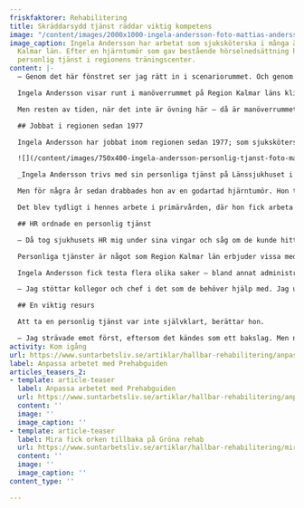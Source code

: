 ```yaml
---
friskfaktorer: Rehabilitering
title: Skräddarsydd tjänst räddar viktig kompetens
image: "/content/images/2000x1000-ingela-andersson-foto-mattias-andersson-maddoc-photography-940x520.jpg"
image_caption: Ingela Andersson har arbetat som sjuksköterska i många år i Region
  Kalmar län. Efter en hjärntumör som gav bestående hörselnedsättning har hon nu en
  personlig tjänst i regionens träningscenter.
content: |-
  – Genom det här fönstret ser jag rätt in i scenariorummet. Och genom det andra fönstret ser jag ut över hela Kalmar sund. På morgonen ser jag soluppgången över sundet – det är helt fantastiskt!

  Ingela Andersson visar runt i manöverrummet på Region Kalmar läns kliniska träningscenter. Till centret kommer vårdpersonal för att träna på sådant som de behöver kunna i sina arbeten. Här finns dockor och vårdutrustning – allt som behövs för att öva in rätt rörelser och rätt bemötande.

  Men resten av tiden, när det inte är övning här – då är manöverrummet istället kontor. Ingela Andersson har nämligen fått flytta in här, som en del av hennes personliga tjänst som administratör.

  ## Jobbat i regionen sedan 1977

  Ingela Andersson har jobbat inom regionen sedan 1977; som sjuksköterska sedan 1981. Hon har också jobbat en tid som fackrepresentant och skyddsombud för Vårdförbundets räkning.

  ![](/content/images/750x400-ingela-andersson-personlig-tjanst-foto-mattias-andersson-maddoc-photography.jpg)

  _Ingela Andersson trivs med sin personliga tjänst på Länssjukhuset i Kalmar. Till höger kollegan Maria Andersson. Foto: Mattias Johansson/Maddoc Photography_

  Men för några år sedan drabbades hon av en godartad hjärntumör. Hon tappade hörseln på ena örat och fick hörapparat på det andra. Sedan dess har hon varit väldigt ljudkänslig. Att hela tiden behöva anstränga hörseln ger dessutom ett ständigt stresspåslag.

  Det blev tydligt i hennes arbete i primärvården, där hon fick arbeta mycket med telefonrådgivning. Det var så jobbigt för hörseln, och skapade en sådan inre stress, att hon till slut drabbades av utmattningssyndrom.

  ## HR ordnade en personlig tjänst

  – Då tog sjukhusets HR mig under sina vingar och såg om de kunde hitta en personlig tjänst till mig.

  Personliga tjänster är något som Region Kalmar län erbjuder vissa medarbetare över 55, som fått nedsatt arbetsförmågan i sin ordinarie tjänst. Den personligt anpassade tjänsten har lägre krav på prestation, och finns kvar fram till pensionen.

  Ingela Andersson fick testa flera olika saker – bland annat administration och it – men de öppna kontorslandskapen fungerade inte för henne. Till slut hittade hon rätt, när hon landade på det kliniska träningscentret.

  – Jag stöttar kollegor och chef i det som de behöver hjälp med. Jag utvecklar system, kommer med nya idéer, beställer varor, förbereder dockor och ser till att allt flyter. Allt för att de som jobbar här ska kunna göra sitt jobb – det vill säga sköta sina instruktörsuppgifter.

  ## En viktig resurs

  Att ta en personlig tjänst var inte självklart, berättar hon.

  – Jag strävade emot först, eftersom det kändes som ett bakslag. Men när jag träffade min nuvarande chef kände jag mig helt trygg – och nu känns det jättebra! Här kan jag arbeta i eget tempo, planera mina egna dagar, och stänga min dörr om det är mycket ljud runtomkring.
activity: Kom igång
url: https://www.suntarbetsliv.se/artiklar/hallbar-rehabilitering/anpassa-arbetet-med-prehabguiden/
label: Anpassa arbetet med Prehabguiden
articles_teasers_2:
- template: article-teaser
  label: Anpassa arbetet med Prehabguiden
  url: https://www.suntarbetsliv.se/artiklar/hallbar-rehabilitering/anpassa-arbetet-med-prehabguiden/
  content: ''
  image: ''
  image_caption: ''
- template: article-teaser
  label: Mira fick orken tillbaka på Gröna rehab
  url: https://www.suntarbetsliv.se/artiklar/hallbar-rehabilitering/mira-fick-orken-tillbaka-pa-grona-rehab/
  content: ''
  image: ''
  image_caption: ''
content_type: ''

---
```

